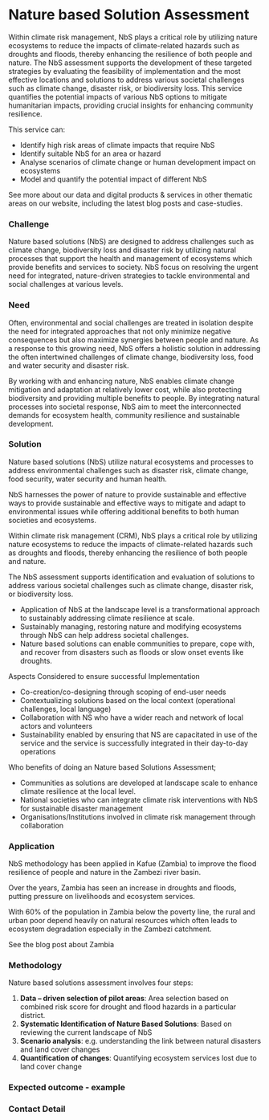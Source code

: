 # Nature based Solution Assessment

Within climate risk management, NbS plays a critical role by utilizing nature ecosystems to reduce the impacts of climate-related hazards such as droughts and floods, thereby enhancing the resilience of both people and nature. The NbS assessment supports the development of these targeted strategies by evaluating the feasibility of implementation and the most effective locations and solutions to address various societal challenges such as climate change, disaster risk, or biodiversity loss. This service quantifies the potential impacts of various NbS options to mitigate humanitarian impacts, providing crucial insights for enhancing community resilience. 

This service can:
* Identify high risk areas of climate impacts that require NbS
* Identify suitable NbS for an area or hazard
* Analyse scenarios of climate change or human development impact on ecosystems
* Model and quantify the potential impact of different NbS

See more about our data and digital products & services in other thematic areas on our website, including the latest blog posts and case-studies.


### Challenge
Nature based solutions (NbS) are designed to address challenges such as climate change, biodiversity loss and disaster risk by utilizing natural processes that support the health and management of ecosystems which provide benefits and services to society. NbS focus on resolving the urgent need for integrated, nature-driven strategies to tackle environmental and social challenges at various levels.  

### Need
Often, environmental and social challenges are treated in isolation despite the need for integrated approaches that not only minimize negative consequences but also maximize synergies between people and nature. As a response to this growing need, NbS offers a holistic solution in addressing the often intertwined challenges of climate change, biodiversity loss, food and water security and disaster risk.  

By working with and enhancing nature, NbS enables climate change mitigation and adaptation at relatively lower cost, while also protecting biodiversity and providing multiple benefits to people. By integrating natural processes into societal response, NbS aim to meet the interconnected demands for ecosystem health, community resilience and sustainable development.  

### Solution 
Nature based solutions (NbS) utilize natural ecosystems and processes to address environmental challenges such as disaster risk, climate change, food security, water security and human health. 

NbS harnesses the power of nature to provide sustainable and effective ways to provide sustainable and effective ways to mitigate and adapt to environmental issues while offering additional benefits to both human societies and ecosystems. 

Within climate risk management (CRM), NbS plays a critical role by utilizing nature ecosystems to reduce the impacts of climate-related hazards such as droughts and floods, thereby enhancing the resilience of both people and nature. 

The NbS assessment supports identification and evaluation of solutions to address various societal challenges such as climate change, disaster risk, or biodiversity loss.  

* Application of NbS at the landscape level is a transformational approach to sustainably addressing climate resilience at scale.
* Sustainably managing, restoring nature and modifying ecosystems through NbS can help address societal challenges.
* Nature based solutions can enable communities to prepare, cope with, and recover from disasters such as floods or slow onset events like droughts. 

Aspects Considered to ensure successful Implementation 
* Co-creation/co-designing through scoping of end-user needs
* Contextualizing solutions based on the local context (operational challenges, local language)
* Collaboration with NS who have a wider reach and network of local actors and volunteers
* Sustainability enabled by ensuring that NS are capacitated in use of the service and the service is successfully integrated in their day-to-day operations

Who benefits of doing an Nature based Solutions Assessment; 
* Communities as solutions are developed at landscape scale to enhance climate resilience at the local level.
* National societies who can integrate climate risk interventions with NbS for sustainable disaster management
* Organisations/Institutions involved in climate risk management through collaboration

### Application
NbS methodology has been applied in Kafue (Zambia) to improve the  flood resilience of people and nature in the Zambezi river basin.

Over the years, Zambia has seen an increase in droughts and floods, putting pressure on livelihoods and ecosystem services. 

With 60% of the population in Zambia below the poverty line, the rural and urban poor depend heavily on natural resources which often leads to ecosystem degradation especially in the Zambezi catchment. 

See the blog post about Zambia

### Methodology 
Nature based solutions assessment involves four steps:

1. **Data – driven selection of pilot areas**: Area selection based on combined risk score for drought and flood hazards in a particular district.
2. **Systematic Identification of Nature Based Solutions**: Based on reviewing the current landscape of NbS
3. **Scenario analysis**: e.g. understanding the link between natural disasters and land cover changes
4. **Quantification of changes**: Quantifying ecosystem services lost due to land cover change

### Expected outcome - example

### Contact Detail

